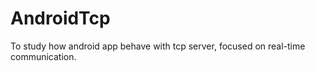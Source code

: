 AndroidTcp
==========
To study how android app behave with tcp server, focused on real-time communication.
